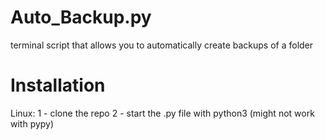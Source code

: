 # Auto_Backup.py
terminal script that allows you to automatically create backups of a folder

# Installation
Linux:
1 - clone the repo
2 - start the .py file with python3 (might not work with pypy)
